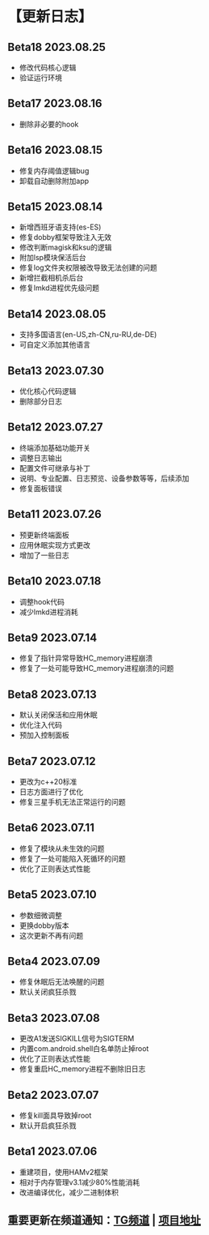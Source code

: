 # 【更新日志】

## Beta18 2023.08.25
- 修改代码核心逻辑
- 验证运行环境

## Beta17 2023.08.16
- 删除非必要的hook

## Beta16 2023.08.15
- 修复内存阈值逻辑bug
- 卸载自动删除附加app

## Beta15 2023.08.14
- 新增西班牙语支持(es-ES)
- 修复dobby框架导致注入无效
- 修改判断magisk和ksu的逻辑
- 附加lsp模块保活后台
- 修复log文件夹权限被改导致无法创建的问题
- 新增拦截相机杀后台
- 修复lmkd进程优先级问题

## Beta14 2023.08.05
- 支持多国语言(en-US,zh-CN,ru-RU,de-DE)
- 可自定义添加其他语言

## Beta13 2023.07.30
- 优化核心代码逻辑
- 删除部分日志

## Beta12 2023.07.27
- 终端添加基础功能开关
- 调整日志输出
- 配置文件可继承与补丁
- 说明、专业配置、日志预览、设备参数等等，后续添加
- 修复面板错误

## Beta11 2023.07.26
- 预更新终端面板
- 应用休眠实现方式更改
- 增加了一些日志

## Beta10 2023.07.18
- 调整hook代码
- 减少lmkd进程消耗

## Beta9 2023.07.14
- 修复了指针异常导致HC_memory进程崩溃
- 修复了一处可能导致HC_memory进程崩溃的问题

## Beta8 2023.07.13
- 默认关闭保活和应用休眠
- 优化注入代码
- 预加入控制面板

## Beta7 2023.07.12
- 更改为c++20标准
- 日志方面进行了优化
- 修复三星手机无法正常运行的问题

## Beta6 2023.07.11
- 修复了模块从未生效的问题
- 修复了一处可能陷入死循环的问题
- 优化了正则表达式性能

## Beta5 2023.07.10
- 参数细微调整
- 更换dobby版本
- 这次更新不再有问题

## Beta4 2023.07.09
- 修复休眠后无法唤醒的问题
- 默认关闭疯狂杀戮

## Beta3 2023.07.08
- 更改A1发送SIGKILL信号为SIGTERM
- 内置com.android.shell白名单防止掉root
- 优化了正则表达式性能
- 修复重启HC_memory进程不删除旧日志

## Beta2 2023.07.07

- 修复kill面具导致掉root
- 默认开启疯狂杀戮

## Beta1 2023.07.06

- 重建项目，使用HAMv2框架
- 相对于内存管理v3.1减少80%性能消耗
- 改进编译优化，减少二进制体积

## 重要更新在频道通知：[TG频道](https://t.me/HCha1234) | [项目地址](https://github.com/OneB1ank/A1Memory)